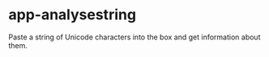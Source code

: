 # app-analysestring
Paste a string of Unicode characters into the box and get information about them.
